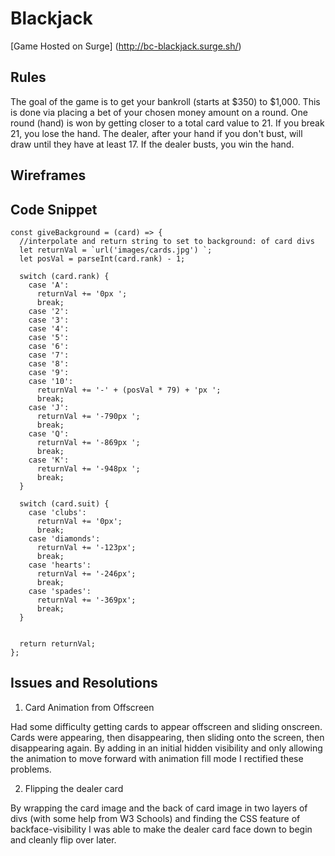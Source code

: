 # Blackjack
[Game Hosted on Surge] (http://bc-blackjack.surge.sh/)
## Rules

The goal of the game is to get your bankroll (starts at $350) to $1,000. This is done via placing a bet of your chosen money amount on a round. One round (hand) is won by getting closer to a total card value to 21. If you break 21, you lose the hand. The dealer, after your hand if you don't bust, will draw until they have at least 17. If the dealer busts, you win the hand.

## Wireframes

## Code Snippet

```
const giveBackground = (card) => {
  //interpolate and return string to set to background: of card divs
  let returnVal = `url('images/cards.jpg') `;
  let posVal = parseInt(card.rank) - 1;

  switch (card.rank) {
    case 'A':
      returnVal += '0px ';
      break;
    case '2':
    case '3':
    case '4':
    case '5':
    case '6':
    case '7':
    case '8':
    case '9':
    case '10':
      returnVal += '-' + (posVal * 79) + 'px ';
      break;
    case 'J':
      returnVal += '-790px ';
      break;
    case 'Q':
      returnVal += '-869px ';
      break;
    case 'K':
      returnVal += '-948px ';
      break;
  }

  switch (card.suit) {
    case 'clubs':
      returnVal += '0px';
      break;
    case 'diamonds':
      returnVal += '-123px';
      break;
    case 'hearts':
      returnVal += '-246px';
      break;
    case 'spades':
      returnVal += '-369px';
      break;
  }


  return returnVal;
};
```

## Issues and Resolutions

1. Card Animation from Offscreen

  Had some difficulty getting cards to appear offscreen and sliding onscreen. Cards were appearing, then disappearing, then sliding onto the screen, then disappearing again. By adding in an initial hidden visibility and only allowing the animation to move forward with animation fill mode I rectified these problems.

2. Flipping the dealer card

  By wrapping the card image and the back of card image in two layers of divs (with some help from W3 Schools) and finding the CSS feature of backface-visibility I was able to make the dealer card face down to begin and cleanly flip over later.
